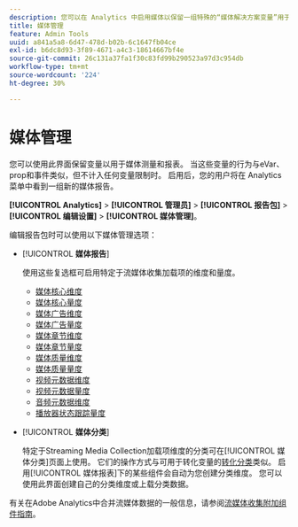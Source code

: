 ```yaml
---
description: 您可以在 Analytics 中启用媒体以保留一组特殊的“媒体解决方案变量”用于测量和报告。
title: 媒体管理
feature: Admin Tools
uuid: a841a5a8-6d47-478d-b02b-6c1647fb04ce
exl-id: b6dc8d93-3f89-4671-a4c3-18614667bf4e
source-git-commit: 26c131a37fa1f30c83fd99b290523a97d3c954db
workflow-type: tm+mt
source-wordcount: '224'
ht-degree: 30%

---
```


# 媒体管理

您可以使用此界面保留变量以用于媒体测量和报表。 当这些变量的行为与eVar、prop和事件类似，但不计入任何变量限制时。 启用后，您的用户将在 Analytics 菜单中看到一组新的媒体报告。

**[!UICONTROL Analytics]** > **[!UICONTROL 管理员]** > **[!UICONTROL 报告包]** > **[!UICONTROL 编辑设置]** > **[!UICONTROL 媒体管理]**。

编辑报告包时可以使用以下媒体管理选项：

* [!UICONTROL **媒体报告**]

  使用这些复选框可启用特定于流媒体收集加载项的维度和量度。

   * [媒体核心维度](/help/components/dimensions/sm-core.md)
   * [媒体核心量度](/help/components/metrics/sm-core.md)
   * [媒体广告维度](/help/components/dimensions/sm-ads.md)
   * [媒体广告量度](/help/components/metrics/sm-ads.md)
   * [媒体章节维度](/help/components/dimensions/sm-chapters.md)
   * [媒体章节量度](/help/components/metrics/sm-chapters.md)
   * [媒体质量维度](/help/components/dimensions/sm-quality.md)
   * [媒体质量量度](/help/components/metrics/sm-quality.md)
   * [视频元数据维度](/help/components/dimensions/sm-video-metadata.md)
   * [视频元数据量度](/help/components/metrics/sm-video-metadata.md)
   * [音频元数据维度](/help/components/dimensions/sm-audio-metadata.md)
   * [播放器状态跟踪量度](/help/components/metrics/sm-player-state.md)

* [!UICONTROL **媒体分类**]

  特定于Streaming Media Collection加载项维度的分类可在[!UICONTROL 媒体分类]页面上使用。 它们的操作方式与可用于转化变量的[转化分类](/help/admin/admin/c-manage-report-suites/c-edit-report-suites/conversion-var-admin/conversion-classifications.md)类似。 启用[!UICONTROL 媒体报表]下的某些组件会自动为您创建分类维度。 您可以使用此界面创建自己的分类维度或上载分类数据。

有关在Adobe Analytics中合并流媒体数据的一般信息，请参阅[流媒体收集附加组件指南](https://experienceleague.adobe.com/zh-hans/docs/media-analytics/using/media-overview)。
